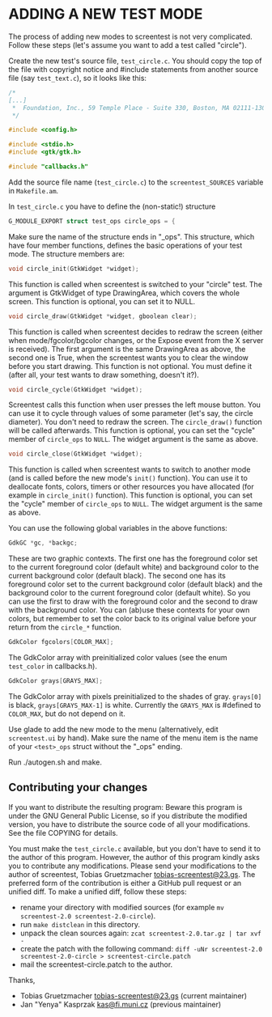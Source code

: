 # ADDING A NEW TEST MODE

The process of adding new modes to screentest is not very complicated.
Follow these steps (let's assume you want to add a test called "circle").

Create the new test's source file, `test_circle.c`. You should copy the top of
the file with copyright notice and #include statements from another source file
(say `test_text.c`), so it looks like this:

```c
/*
[...]
 *  Foundation, Inc., 59 Temple Place - Suite 330, Boston, MA 02111-1307, USA
 */

#include <config.h>

#include <stdio.h>
#include <gtk/gtk.h>

#include "callbacks.h"
```

Add the source file name (`test_circle.c`) to the `screentest_SOURCES` variable
in `Makefile.am`.

In `test_circle.c` you have to define the (non-static!) structure

```c
G_MODULE_EXPORT struct test_ops circle_ops = {
```

Make sure the name of the structure ends in "_ops". This structure, which have
four member functions, defines the basic operations of your test mode. The
structure members are:

```c
void circle_init(GtkWidget *widget);
```

This function is called when screentest is switched to your "circle" test.
The argument is GtkWidget of type DrawingArea, which covers the whole screen.
This function is optional, you can set it to NULL.

```c
void circle_draw(GtkWidget *widget, gboolean clear);
```

This function is called when screentest decides to redraw the screen
(either when mode/fgcolor/bgcolor changes, or the Expose event from
the X server is received). The first argument is the same
DrawingArea as above, the second one is True, when the screentest
wants you to clear the window before you start drawing. This function
is not optional. You must define it (after all, your test wants
to draw something, doesn't it?).

```c
void circle_cycle(GtkWidget *widget);
```

Screentest calls this function when user presses the left mouse button. You can
use it to cycle through values of some parameter (let's say, the circle
diameter). You don't need to redraw the screen. The `circle_draw()` function
will be called afterwards. This function is optional, you can set the "cycle"
member of `circle_ops` to `NULL`. The widget argument is the same as above.

```c
void circle_close(GtkWidget *widget);
```

This function is called when screentest wants to switch to another mode (and is
called before the new mode's `init()` function). You can use it to deallocate
fonts, colors, timers or other resources you have allocated (for example in
`circle_init()` function). This function is optional, you can set the "cycle"
member of `circle_ops` to `NULL`. The widget argument is the same as above.

You can use the following global variables in the above functions:

```c
GdkGC *gc, *backgc;
```

These are two graphic contexts. The first one has the foreground color set to
the current foreground color (default white) and background color to the
current background color (default black). The second one has its foreground
color set to the current background color (default black) and the background
color to the current foreground color (default white). So you can use the
first to draw with the foreground color and the second to draw with the
background color. You can (ab)use these contexts for your own colors,
but remember to set the color back to its original value before your return
from the `circle_*` function.

```c
GdkColor fgcolors[COLOR_MAX];
```

The GdkColor array with preinitialized color values (see the enum `test_color`
in callbacks.h).

```c
GdkColor grays[GRAYS_MAX];
```

The GdkColor array with pixels preinitialized to the shades of gray.
`grays[0]` is black, `grays[GRAYS_MAX-1]` is white. Currently the
`GRAYS_MAX` is #defined to `COLOR_MAX`, but do not depend on it.

Use glade to add the new mode to the menu (alternatively, edit `screentest.ui`
by hand). Make sure the name of the menu item is the name of
your `<test>_ops` struct without the "_ops" ending.

Run ./autogen.sh and make.

## Contributing your changes

If you want to distribute the resulting program: Beware this program is under
the GNU General Public License, so if you distribute the modified version, you
have to distribute the source code of all your modifications. See the file
COPYING for details.

You must make the `test_circle.c` available, but you don't have to send it
to the author of this program. However, the author of this program kindly asks
you to contribute any modifications. Please send your modifications
to the author of screentest, Tobias Gruetzmacher <tobias-screentest@23.gs>.
The preferred form of the contribution is either a GitHub pull request or an
unified diff. To make a unified diff, follow these steps:

- rename your directory with modified sources (for example
  `mv screentest-2.0 screentest-2.0-circle`).
- run `make distclean` in this directory.
- unpack the clean sources again:
  `zcat screentest-2.0.tar.gz | tar xvf -`
- create the patch with the following command:
  `diff -uNr screentest-2.0 screentest-2.0-circle > screentest-circle.patch`
- mail the screentest-circle.patch to the author.

Thanks,

- Tobias Gruetzmacher <tobias-screentest@23.gs> (current maintainer)
- Jan "Yenya" Kasprzak <kas@fi.muni.cz> (previous maintainer)

